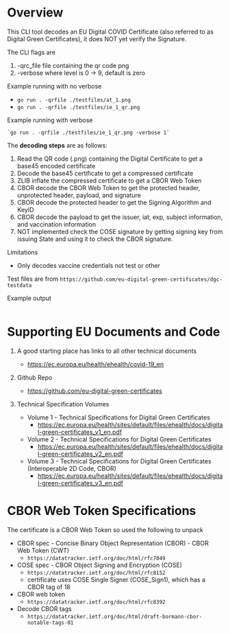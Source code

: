 # Overview
This CLI tool decodes an EU Digital COVID Certificate (also referred to as Digital Green Certificates), it does NOT
yet verify the Signature.

The CLI flags are
1. -qrc_file <value> file containing the qr code png
2. -verbose <level> where level is 0 -> 9, default is zero

Example running with no verbose
- `go run . -qrfile ./testfiles/at_1.png`
- `go run . -qrfile ./testfiles/ie_1_qr.png`

Example running with verbose

    `go run . -qrfile ./testfiles/ie_1_qr.png -verbose 1`


The **decoding steps** are as follows:
1. Read the QR code (.png) containing the Digital Certificate to get a base45 encoded certificate
2. Decode the base45 certificate to get a compressed certificate
3. ZLIB inflate the compressed certificate to get a CBOR Web Token
4. CBOR decode the CBOR Web Token to get the protected header, unprotected header, payload, and signature
5. CBOR decode the protected header to get the Signing Algorithm and KeyID
6. CBOR decode the payload to get the issuer, iat, exp, subject information, and vaccination information
7. NOT implemented check the COSE signature by getting signing key from issuing State and using it to check the CBOR signature.

Limitations
- Only decodes vaccine credentials not test or other

Test files are from `https://github.com/eu-digital-green-certificates/dgc-testdata`

Example output

```json

```

# Supporting EU Documents and Code

1. A good starting place has links to all other technical documents
    - https://ec.europa.eu/health/ehealth/covid-19_en

2. Github Repo
    - https://github.com/eu-digital-green-certificates

3. Technical Specification Volumes
    - Volume 1 - Technical Specifications for Digital Green Certificates
        - https://ec.europa.eu/health/sites/default/files/ehealth/docs/digital-green-certificates_v1_en.pdf
    - Volume 2 - Technical Specifications for Digital Green Certificates
        - https://ec.europa.eu/health/sites/default/files/ehealth/docs/digital-green-certificates_v2_en.pdf
    - Volume 3 - Technical Specifications for Digital Green Certificates (Interoperable 2D Code, CBOR)
        - https://ec.europa.eu/health/sites/default/files/ehealth/docs/digital-green-certificates_v3_en.pdf


# CBOR Web Token Specifications
The certificate is a CBOR Web Token so used the following to unpack

- CBOR spec -  Concise Binary Object Representation (CBOR) -  CBOR Web Token (CWT)
    - `https://datatracker.ietf.org/doc/html/rfc7049`
- COSE spec -  CBOR Object Signing and Encryption (COSE)
    - `https://datatracker.ietf.org/doc/html/rfc8152`
    - certificate uses COSE Single Signer (COSE_Sign1), which has a CBOR tag of 18
- CBOR web token
    - `https://datatracker.ietf.org/doc/html/rfc8392`
- Decode CBOR tags
    - `https://datatracker.ietf.org/doc/html/draft-bormann-cbor-notable-tags-01`

